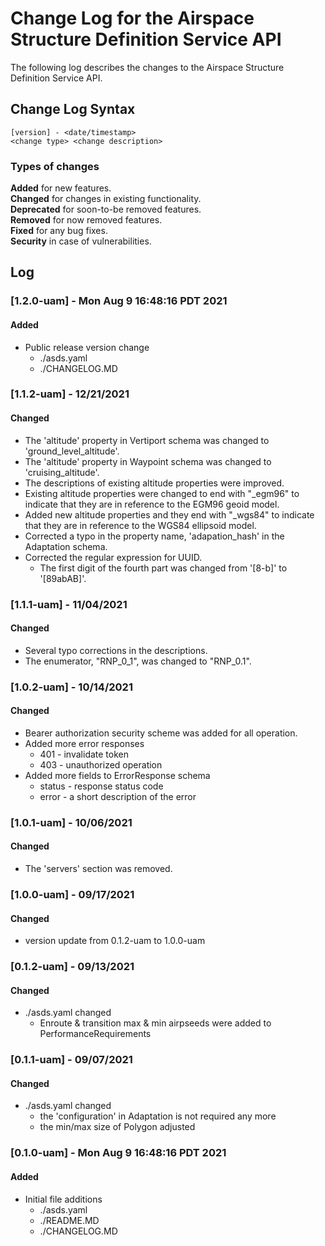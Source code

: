 # Change Log for the Airspace Structure Definition Service API
The following log describes the changes to the Airspace Structure Definition Service API.  

## Change Log Syntax
``[version] - <date/timestamp>``  
``<change type> <change description>``    

### Types of changes
__Added__ for new features.  
__Changed__ for changes in existing functionality.  
__Deprecated__ for soon-to-be removed features.  
__Removed__ for now removed features.  
__Fixed__ for any bug fixes.  
__Security__ in case of vulnerabilities.  

## Log  

### [1.2.0-uam] - Mon Aug  9 16:48:16 PDT 2021  
#### Added
* Public release version change
    * ./asds.yaml
    * ./CHANGELOG.MD  
  
  
### [1.1.2-uam] - 12/21/2021

#### Changed

* The 'altitude' property in Vertiport schema was changed to 'ground_level_altitude'.
* The 'altitude' property in Waypoint schema was changed to 'cruising_altitude'.
* The descriptions of existing altitude properties were improved.
* Existing altitude properties were changed to end with "_egm96" to indicate that they are in reference to the EGM96 geoid model.
* Added new altitude properties and they end with "_wgs84" to indicate that they are in reference to the WGS84 ellipsoid model.
* Corrected a typo in the property name, 'adapation_hash' in the Adaptation schema.
* Corrected the regular expression for UUID.
  * The first digit of the fourth part was changed from '[8-b]' to '[89abAB]'.


### [1.1.1-uam] - 11/04/2021
#### Changed
* Several typo corrections in the descriptions.
* The enumerator, "RNP_0_1", was changed to "RNP_0.1".
  

### [1.0.2-uam] - 10/14/2021
#### Changed
* Bearer authorization security scheme was added for all operation.
* Added more error responses
    * 401 - invalidate token
    * 403 - unauthorized operation
* Added more fields to ErrorResponse schema
    * status - response status code
    * error - a short description of the error
  

### [1.0.1-uam] - 10/06/2021
#### Changed
* The 'servers' section was removed.
  

### [1.0.0-uam] - 09/17/2021
#### Changed
* version update from 0.1.2-uam to 1.0.0-uam
  

### [0.1.2-uam] - 09/13/2021
#### Changed
* ./asds.yaml changed
    * Enroute & transition max & min airpseeds were added to PerformanceRequirements

### [0.1.1-uam] - 09/07/2021
#### Changed
* ./asds.yaml changed
    * the 'configuration' in Adaptation is not required any more
    * the min/max size of Polygon adjusted
  

### [0.1.0-uam] - Mon Aug  9 16:48:16 PDT 2021  
#### Added
* Initial file additions
    * ./asds.yaml
    * ./README.MD
    * ./CHANGELOG.MD  